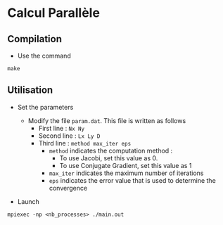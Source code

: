 Calcul Parallèle
===================

Compilation
-------------
* Use the command
```
make
```

Utilisation
-------------------
* Set the parameters
	* Modify the file `param.dat`. This file is written as follows
		* First line :   `Nx Ny`
		* Second line :  `Lx Ly D`
		* Third line :  `method max_iter eps`
			* `method` indicates the computation method : 
				* To use Jacobi, set this value as 0. 
				*  To use Conjugate Gradient, set this value as 1
			* `max_iter` indicates the maximum number of iterations
			* `eps` indicates the error value that is used to determine the convergence

* Launch 
```
mpiexec -np <nb_processes> ./main.out
```
 	